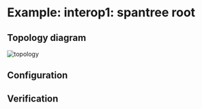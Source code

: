 # Example: interop1: spantree root

## **Topology diagram**

![topology](/img/intop1-eth04.tst.png)

## **Configuration**

## **Verification**

